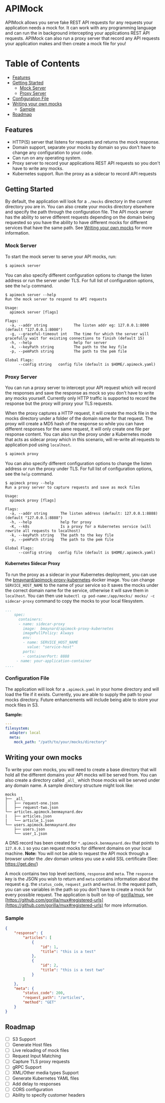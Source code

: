 # APIMock

APIMock allows you serve fake REST API requests for any requests your application needs a mock for. It can work with any programming language and can run the in background intercepting your applications REST API requests. APIMock can also run a proxy server that record any API requests your application makes and then create a mock file for you!

# Table of Contents

- [Features](#Features)
- [Getting Started](#Getting-Started)
  - [Mock Server](#Mock-Server)
  - [Proxy Server](#Proxy-Server)
 - [Configuration File](#Configuration-File)
- [Writing your own mocks](#Writing-your-own-mocks)
  - [Sample](#Sample)
- [Roadmap](#Roadmap)

## Features

- HTTP(S) server that listens for requests and returns the mock response.
- Domain support, separate your mocks by domain so you don't have to change any configuration to your code.
- Can run on any operating system.
- Proxy server to record your applications REST API requests so you don't have to write any mocks.
- Kubernetes support. Run the proxy as a sidecar to record API requests

## Getting Started

By default, the application will look for a `./mocks` directory in the current directory you are in. You can also create your mocks directory elsewhere and specify the path through the configuration file. The API mock server has the ability to serve different requests depending on the domain being requested so you have the ability to have different mocks for different services that have the same path. See [Writing your own mocks](#Writing-your-own-mocks) for more information. 

### Mock Server

To start the mock server to serve your API mocks, run:

```bash
$ apimock server
```

You can also specify different configuration options to change the listen address or run the server under TLS. For full list of configuration options, see the `help` command.

```
$ apimock server --help
Run the mock server to respond to API requests

Usage:
  apimock server [flags]

Flags:
  -a, --addr string            The listen addr eg: 127.0.0.1:8000 (default "127.0.0.1:8000")
  -g, --graceful-timeout int   The time for which the server will gracefully wait for existing connections to finish (default 15)
  -h, --help                   help for server
  -k, --keyPath string         The path to the key file
  -p, --pemPath string         The path to the pem file

Global Flags:
      --config string   config file (default is $HOME/.apimock.yaml)
```

### Proxy Server

You can run a proxy server to intercept your API request which will record the responses and save the response as mock so you don't have to write any mocks yourself. Currently only HTTP traffic is supported to record the response but the proxy will proxy your TLS requests.

When the proxy captures a HTTP request, it will create the mock file in the mocks directory under a folder of the domain name for that request. The proxy will create a MD5 hash of the response so while you can have different responses for the same request, it will only create one file per response content. You can also run the proxy under a Kubernetes mode that acts as sidecar proxy which in this scenario, will re-write all requests to application pod using `localhost`.

```bash
$ apimock proxy
```

You can also specify different configuration options to change the listen address or run the proxy under TLS. For full list of configuration options, see the `help` command.

```
$ apimock proxy --help
Run a proxy server to capture requests and save as mock files

Usage:
  apimock proxy [flags]

Flags:
  -a, --addr string      The listen address (default: 127.0.0.1:8888) (default "127.0.0.1:8888")
  -h, --help             help for proxy
  -K, --k8s              Is a proxy for a Kubernetes service (will rewrite all requests to localhost)
  -k, --keyPath string   The path to the key file
  -p, --pemPath string   The path to the pem file

Global Flags:
      --config string   config file (default is $HOME/.apimock.yaml)
```

#### Kubernetes Sidecar Proxy

To run the proxy as a sidecar in your Kubernetes deployment, you can use the [bmaynard/apimock-proxy-kubernetes](https://hub.docker.com/r/bmaynard/apimock-proxy-kubernetes) docker image. You can change `SERVICE_HOST_NAME` to the name of your service so it saves the mocks under the correct domain name for the service, otherwise it will save them in `localhost`. You can then use `kubectl cp pod-name:/app/mocks/ mocks/ -c sidecar-proxy` command to copy the mocks to your local filesystem.

```yaml
...
    spec:
      containers:
      - name: sidecar-proxy
        image:  bmaynard/apimock-proxy-kubernetes
        imagePullPolicy: Always
        env:
        - name: SERVICE_HOST_NAME
          value: "service-host"
        ports:
        - containerPort: 8888
     - name: your-application-container
....
```

### Configuration File

The application will look for a `.apimock.yaml` in your home directory and will load the file if it exists. Currently, you are able to supply the path to your mocks directory. Future enhancements will include being able to store your mock files in S3.

**Sample:**

```yaml
---
filesystem:
  adapter: local
  meta:
    mock_path: "/path/to/your/mocks/directory"
```

## Writing your own mocks

To write your own mocks, you will need to create a base directory that will hold all the different domains your API mocks will be served from. You can also create a directory called `_all_` which those mocks will be served under any domain name. A sample directory structure might look like:

```
mocks
├── _all_
│   ├── request-one.json
│   ├── request-two.json
└── articles.apimock.benmaynard.dev
|   ├── articles.json
|   └── article_1.json
└── users.apimock.benmaynard.dev
    ├── users.json
    └── user_1.json
```

A DNS record has been created for `*.apimock.benmaynard.dev` that points to `127.0.0.1` so you can request mocks for different domains on your local machine. **Note:** You will not be able to request the API mock through a browser under the .dev domain unless you use a valid SSL certificate (See: https://get.dev/)

A mock contains two top level sections, `response` and `meta`. The `response` key is the JSON you wish to return and `meta` contains information about the request e.g. the `status_code`, `request_path` and `method`. In the request path, you can use variables in the path so you don't have to create a mock for every possible request. The application is built on top of [gorilla/mux](https://github.com/gorilla/mux), see [https://github.com/gorilla/mux#registered-urls](https://github.com/gorilla/mux#registered-urls) for more information.

### Sample

```json
{
    "response": {
        "articles": [
            {
                "id": 1,
                "title": "this is a test"
            },
            {
                "id": 2,
                "title": "this is a test two"
            }
        ]
    },
    "meta": {
        "status_code": 200,
        "request_path": "/articles",
        "method": "GET"
    }
}
```

## Roadmap

- [ ] S3 Support
- [ ] Generate Host files
- [ ] Live reloading of mock files
- [ ] Request Input Matching
- [ ] Capture TLS proxy requests
- [ ] gRPC Support
- [ ] XML/Other media types Support
- [ ] Generate Kubernetes YAML files
- [ ] Add delay to responses
- [ ] CORS configuration
- [ ] Ability to specify customer headers